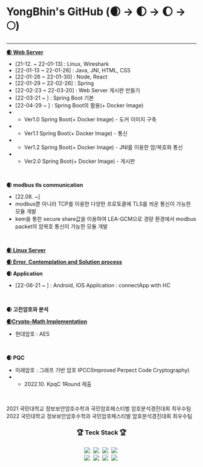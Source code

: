 # YongBhin's GitHub (🌒 -> 🌓 -> 🌔 -> 🌕)
---

<a href="https://github.com/YongBhin-Kim/Crypto-WebServer">**🌒 Web Server**</a>
- [21-12. ~ 22-01-13] : Linux, Wireshark
- [22-01-13 ~ 22-01-26] : Java, JNI, HTML, CSS
- [22-01-26 ~ 22-01-30] : Node, React
- [22-01-29 ~ 22-02-26] : Spring 
- [22-02-23 ~ 22-03-20] : Web Server 게시판 만들기 
- [22-03-21 ~ ] : Spring Boot 기본
- [22-04-29 ~ ] : Spring Boot의 활용(+ Docker Image)
- - Ver1.0 Spring Boot(+ Docker Image) - 도커 이미지 구축
- - Ver1.1 Spring Boot(+ Docker Image) - 통신
- - Ver1.2 Spring Boot(+ Docker Image) - JNI를 이용한 암/복호화 통신
- - Ver2.0 Spring Boot(+ Docker Image) - 게시판
<br>


**🌒 modbus tls communication**
 - [22.08. ~]
 - modbus뿐 아니라 TCP를 이용한 다양한 프로토콜에 TLS를 씌운 통신이 가능한 모듈 개발
 - kem을 통한 secure share값을 이용하여 LEA-GCM으로 경량 환경에서 modbus packet의 암복호 통신이 가능한 모듈 개발
<br>

<a href="https://linuxyb.kimyongbhin.repl.co">**🌒 Linux Server**</a>
<br>

<a href="https://yongbhin-effort.tistory.com/">**🌒 Error, Contemplation and Solution process**</a>
<br>

**🌒 Application**
- [22-06-21 ~ ] : Android, IOS Application : connectApp with HC
<br>

**🌒 고전암호와 분석**
<br>

<a href="https://github.com/YongBhin-Kim/Crypto"> **🌒Crypto-Math Implementation** </a> 
- 현대암호 : AES
<br>

**🌒 PQC**
- 미래암호 : 그래프 기반 암호 IPCC(Improved Perpect Code Cryptography)
- - 2022.10. KpqC 1Round 제출
<br>

2021 국민대학교 정보보안암호수학과 국민암호페스티벌 암호분석경진대회 최우수팀 <br>
2022 국민대학교 정보보안암호수학과 국민암호페스티벌 암호분석경진대회 최우수팀 <br>

<h3 align = "center">🏆 Teck Stack 🏆<h3>
<p align = "center">
  <img src="https://img.shields.io/badge/HTML5-E34F26?style=flat-square&logo=HTML5&logoColor=white" style="max-width: 100%;"></a>&nbsp  
  <img src="https://img.shields.io/badge/CSS3-1572B6?style=flat-square&logo=CSS3&logoColor=white" style="max-width: 100%;"></a>&nbsp
  <img src="https://img.shields.io/badge/Python-3766AB?style=flat-square&logo=Python&logoColor=white" style="max-width: 100%;"></a>&nbsp 
  <img src="https://img.shields.io/badge/Java-007396?style=flat-square&logo=Java&logoColor=white" style="max-width: 100%;"></a>&nbsp
  <br>
  <img src="https://img.shields.io/badge/Spring Boot-6DB33F?style=flat-square&logo=Spring Boot&logoColor=white" style="max-width: 100%;"></a>&nbsp
  <img src="https://img.shields.io/badge/MySQL-4479A1?style=flat-square&logo=MySQL&logoColor=white" style="max-width: 100%;"></a>&nbsp
  <img src="https://img.shields.io/badge/VMware-607078?style=flat-square&logo=VMware&logoColor=white" style="max-width: 100%;"></a>&nbsp
  <img src="https://img.shields.io/badge/CentOS-262577?style=flat-square&logo=CentOS&logoColor=white" style="max-width: 100%;"></a>&nbsp
</p>
